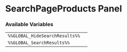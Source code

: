 # SearchPageProducts Panel

### Available Variables
|||
|---|---|
| `%%GLOBAL_HideSearchResults%%` |
| `%%GLOBAL_SearchResults%%` |
